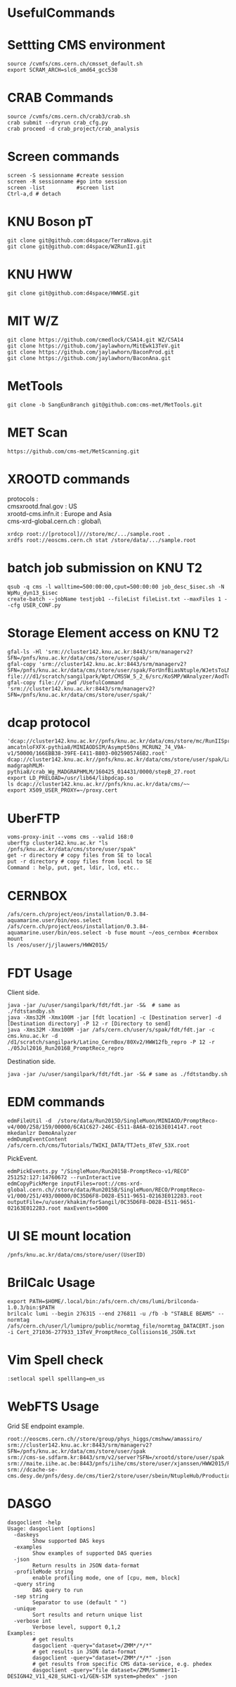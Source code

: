 # UsefulCommands

Settting CMS environment
====
    source /cvmfs/cms.cern.ch/cmsset_default.sh
    export SCRAM_ARCH=slc6_amd64_gcc530

CRAB Commands
====
    source /cvmfs/cms.cern.ch/crab3/crab.sh
    crab submit --dryrun crab_cfg.py
    crab proceed -d crab_project/crab_analysis

Screen commands
====
    screen -S sessionname #create session
    screen -R sessionname #go into session
    screen -list          #screen list
    Ctrl-a,d # detach

KNU Boson pT
====
    git clone git@github.com:d4space/TerraNova.git
    git clone git@github.com:d4space/WZRunII.git

KNU HWW
====
    git clone git@github.com:d4space/HWWSE.git

MIT W/Z
====
    git clone https://github.com/cmedlock/CSA14.git WZ/CSA14
    git clone https://github.com/jaylawhorn/MitEwk13TeV.git
    git clone https://github.com/jaylawhorn/BaconProd.git
    git clone https://github.com/jaylawhorn/BaconAna.git

MetTools
====
    git clone -b SangEunBranch git@github.com:cms-met/MetTools.git

MET Scan
====
    https://github.com/cms-met/MetScanning.git

XROOTD commands
====
protocols :\
cmsxrootd.fnal.gov : US\
xrootd-cms.infn.it : Europe and Asia\
cms-xrd-global.cern.ch : global\

    xrdcp root://[protocol]///store/mc/.../sample.root .
    xrdfs root://eoscms.cern.ch stat /store/data/.../sample.root
    
batch job submission on KNU T2
====
    qsub -q cms -l walltime=500:00:00,cput=500:00:00 job_desc_$isec.sh -N WpMu_dyn13_$isec
    create-batch --jobName testjob1 --fileList fileList.txt --maxFiles 1 --cfg USER_CONF.py

Storage Element access on KNU T2
====
    gfal-ls -Hl 'srm://cluster142.knu.ac.kr:8443/srm/managerv2?SFN=/pnfs/knu.ac.kr/data/cms/store/user/spak/'
    gfal-copy 'srm://cluster142.knu.ac.kr:8443/srm/managerv2?SFN=/pnfs/knu.ac.kr/data/cms/store/user/spak/ForUnfBiasNtuple/WJetsToLNu_S7/wAcceptance_62_2_Xhi.root' file:///d1/scratch/sangilpark/Wpt/CMSSW_5_2_6/src/KoSMP/WAnalyzer/AodToNtuple/S8/MuNeu/WJetsToLNu_S7/ntuples/
    gfal-copy file:///`pwd`/UsefulCommand 'srm://cluster142.knu.ac.kr:8443/srm/managerv2?SFN=/pnfs/knu.ac.kr/data/cms/store/user/spak/'

dcap protocol
====
    'dcap://cluster142.knu.ac.kr//pnfs/knu.ac.kr/data/cms/store/mc/RunIISpring15DR74/WJetsToLNu_TuneCUETP8M1_13TeV-amcatnloFXFX-pythia8/MINIAODSIM/Asympt50ns_MCRUN2_74_V9A-v1/50000/166EBB38-39FE-E411-B803-0025905746B2.root'
    dcap://cluster142.knu.ac.kr//pnfs/knu.ac.kr/data/cms/store/user/spak/LatinoProduction/WGToLNuG_TuneCUETP8M1_13TeV-madgraphMLM-pythia8/crab_Wg_MADGRAPHMLM/160425_014431/0000/stepB_27.root
    export LD_PRELOAD=/usr/lib64/libpdcap.so
    ls dcap://cluster142.knu.ac.kr//pnfs/knu.ac.kr/data/cms/~~
    export X509_USER_PROXY=~/proxy.cert

UberFTP
====
    voms-proxy-init --voms cms --valid 168:0
    uberftp cluster142.knu.ac.kr "ls /pnfs/knu.ac.kr/data/cms/store/user/spak"
    get -r directory # copy files from SE to local
    put -r directory # copy files from local to SE
    Command : help, put, get, ldir, lcd, etc..

CERNBOX
====
    /afs/cern.ch/project/eos/installation/0.3.84-aquamarine.user/bin/eos.select
    /afs/cern.ch/project/eos/installation/0.3.84-aquamarine.user/bin/eos.select -b fuse mount ~/eos_cernbox #cernbox mount
    ls /eos/user/j/jlauwers/HWW2015/

FDT Usage 
====
Client side.

    java -jar /u/user/sangilpark/fdt/fdt.jar -S&  # same as ./fdtstandby.sh
    java -Xms32M -Xmx100M -jar [fdt location] -c [Destination server] -d [Destination directory] -P 12 -r [Directory to send]
    java -Xms32M -Xmx100M -jar /afs/cern.ch/user/s/spak/fdt/fdt.jar -c cms.knu.ac.kr -d /d1/scratch/sangilpark/Latino_CernBox/80Xv2/HWW12fb_repro -P 12 -r ./05Jul2016_Run2016B_PromptReco_repro

Destination side.

    java -jar /u/user/sangilpark/fdt/fdt.jar -S& # same as ./fdtstandby.sh

EDM commands
====
    edmFileUtil -d  /store/data/Run2015D/SingleMuon/MINIAOD/PromptReco-v4/000/258/159/00000/6CA1C627-246C-E511-8A6A-02163E014147.root
    mkedanlzr DemoAnalyzer
    edmDumpEventContent /afs/cern.ch/cms/Tutorials/TWIKI_DATA/TTJets_8TeV_53X.root

PickEvent.

    edmPickEvents.py "/SingleMuon/Run2015B-PromptReco-v1/RECO" 251252:127:14760672 --runInteractive
    edmCopyPickMerge inputFiles=root://cms-xrd-global.cern.ch//store/data/Run2015B/SingleMuon/RECO/PromptReco-v1/000/251/493/00000/0C35D6F8-D028-E511-9651-02163E012283.root outputFile=/u/user/khakim/forSangil/0C35D6F8-D028-E511-9651-02163E012283.root maxEvents=5000

UI SE mount location
====
    /pnfs/knu.ac.kr/data/cms/store/user/(UserID)

BrilCalc Usage
====
    export PATH=$HOME/.local/bin:/afs/cern.ch/cms/lumi/brilconda-1.0.3/bin:$PATH
    brilcalc lumi --begin 276315 --end 276811 -u /fb -b "STABLE BEAMS" --normtag /afs/cern.ch/user/l/lumipro/public/normtag_file/normtag_DATACERT.json -i Cert_271036-277933_13TeV_PromptReco_Collisions16_JSON.txt

Vim Spell check
====
    :setlocal spell spelllang=en_us

WebFTS Usage
====
Grid SE endpoint example.

    root://eoscms.cern.ch//store/group/phys_higgs/cmshww/amassiro/
    srm://cluster142.knu.ac.kr:8443/srm/managerv2?SFN=/pnfs/knu.ac.kr/data/cms/store/user/spak
    srm://cms-se.sdfarm.kr:8443/srm/v2/server?SFN=/xrootd/store/user/spak
    srm://maite.iihe.ac.be:8443/pnfs/iihe/cms/store/user/xjanssen/HWW2015/RunII/2016/Apr2017/MC/LatinoTrees/
    srm://dcache-se-cms.desy.de/pnfs/desy.de/cms/tier2/store/user/sbein/NtupleHub/ProductionRun2v3
    
DASGO
====
    dasgoclient -help
    Usage: dasgoclient [options]
      -daskeys
            Show supported DAS keys
      -examples
            Show examples of supported DAS queries
      -json
            Return results in JSON data-format
      -profileMode string
            enable profiling mode, one of [cpu, mem, block]
      -query string
            DAS query to run
      -sep string
            Separator to use (default " ")
      -unique
            Sort results and return unique list
      -verbose int
            Verbose level, support 0,1,2
    Examples:
            # get results
            dasgoclient -query="dataset=/ZMM*/*/*"
            # get results in JSON data-format
            dasgoclient -query="dataset=/ZMM*/*/*" -json
            # get results from specific CMS data-service, e.g. phedex
            dasgoclient -query="file dataset=/ZMM/Summer11-DESIGN42_V11_428_SLHC1-v1/GEN-SIM system=phedex" -json
